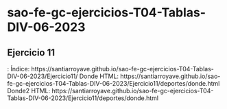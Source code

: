 # sao-fe-gc-ejercicios-T04-Tablas-DIV-06-2023

<h2>Ejercicio 11</h2>:
Índice: https://santiarroyave.github.io/sao-fe-gc-ejercicios-T04-Tablas-DIV-06-2023/Ejercicio11/
Donde HTML: https://santiarroyave.github.io/sao-fe-gc-ejercicios-T04-Tablas-DIV-06-2023/Ejercicio11/deportes/donde.html
Donde2 HTML: https://santiarroyave.github.io/sao-fe-gc-ejercicios-T04-Tablas-DIV-06-2023/Ejercicio11/deportes/donde.html
